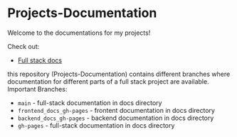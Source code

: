 # Projects-Documentation

Welcome to the documentations for my projects!

Check out:

- [Full stack docs](https://farhan7reza7.github.io/Projects-Documentation/)

this repository (Projects-Documentation) contains different branches where documentation for different parts of a full stack project are available.
Important Branches:

- `main` - full-stack documentation in docs directory
- `frontend_docs_gh-pages` - frontent documentation in docs directory
- `backend_docs_gh-pages` - backend documentation in docs directory
- `gh-pages` - full-stack documentation in docs directory
